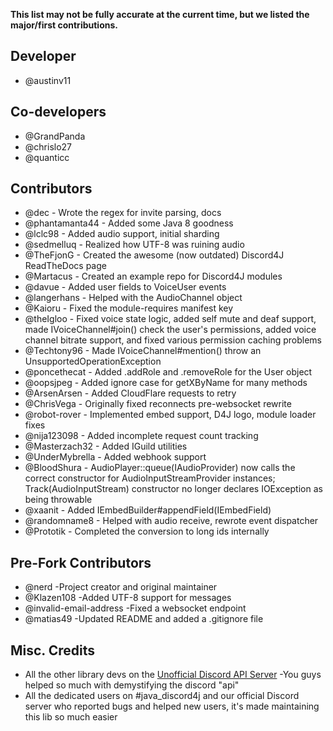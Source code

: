 **This list may not be fully accurate at the current time, but we listed the major/first contributions.**

## Developer
* @austinv11

## Co-developers
* @GrandPanda
* @chrislo27
* @quanticc

## Contributors
* @dec - Wrote the regex for invite parsing, docs
* @phantamanta44 - Added some Java 8 goodness
* @lclc98 - Added audio support, initial sharding
* @sedmelluq - Realized how UTF-8 was ruining audio
* @TheFjonG - Created the awesome (now outdated) Discord4J ReadTheDocs page
* @Martacus - Created an example repo for Discord4J modules
* @davue - Added user fields to VoiceUser events
* @langerhans - Helped with the AudioChannel object
* @Kaioru - Fixed the module-requires manifest key
* @theIgloo - Fixed voice state logic, added self mute and deaf support, made IVoiceChannel#join() check the user's 
 permissions, added voice channel bitrate support, and fixed various permission caching problems
* @Techtony96 - Made IVoiceChannel#mention() throw an UnsupportedOperationException
* @poncethecat - Added .addRole and .removeRole for the User object
* @oopsjpeg - Added ignore case for getXByName for many methods
* @ArsenArsen - Added CloudFlare requests to retry
* @ChrisVega - Originally fixed reconnects pre-websocket rewrite
* @robot-rover - Implemented embed support, D4J logo, module loader fixes
* @nija123098 - Added incomplete request count tracking
* @Masterzach32 - Added IGuild utilities
* @UnderMybrella - Added webhook support
* @BloodShura - AudioPlayer::queue(IAudioProvider) now calls the correct constructor for AudioInputStreamProvider instances; Track(AudioInputStream) constructor no longer declares IOException as being throwable
* @xaanit - Added IEmbedBuilder#appendField(IEmbedField)
* @randomname8 - Helped with audio receive, rewrote event dispatcher
* @Prototik - Completed the conversion to long ids internally

## Pre-Fork Contributors
* @nerd -Project creator and original maintainer
* @Klazen108 -Added UTF-8 support for messages
* @invalid-email-address -Fixed a websocket endpoint
* @matias49 -Updated README and added a .gitignore file

## Misc. Credits
* All the other library devs on the [Unofficial Discord API Server](https://discord.gg/0SBTUU1wZTU7PCok) -You guys helped so 
much with demystifying the discord "api"
* All the dedicated users on #java_discord4j and our official Discord server who reported bugs and helped new users, it's made maintaining this lib so much easier
